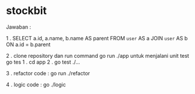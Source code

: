 # stockbit

Jawaban :

1 . SELECT a.id, a.name, b.name AS parent FROM `user` AS a JOIN `user` AS b ON a.id = b.parent

2 . clone repository dan run command go run ./app
    untuk menjalani unit test go tes 
    1 . cd app
    2 . go test ./...

3 . refactor code : go run ./refactor

4 . logic code : go ./logic